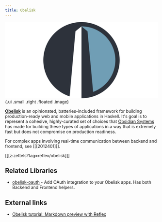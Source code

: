 ```yaml
---
title: Obelisk
---
```


![](https://github.com/obsidiansystems/obelisk/raw/develop/docs/obelisk-logo-640.png){.ui .small .right .floated .image}

[**Obelisk**](https://github.com/obsidiansystems/obelisk) is an opinionated, batteries-included framework for building production-ready web and mobile applications in Haskell. It's goal is to represent a cohesive, highly-curated set of choices that [Obsidian Systems](https://obsidian.systems/) has made for building these types of applications in a way that is extremely fast but does not compromise on production readiness.

For complex apps involving real-time communication between backend and frontend, see [[[2012401]]].

[[[z:zettels?tag=reflex/obelisk]]]

## Related Libraries

* [obelisk-oauth](https://github.com/obsidiansystems/obelisk-oauth) - Add OAuth integration to your Obelisk apps. Has both Backend and Frontend helpers. 

## External links

- [Obelisk tutorial: Markdown preview with Reflex](https://www.srid.ca/fa9766e6.html)
